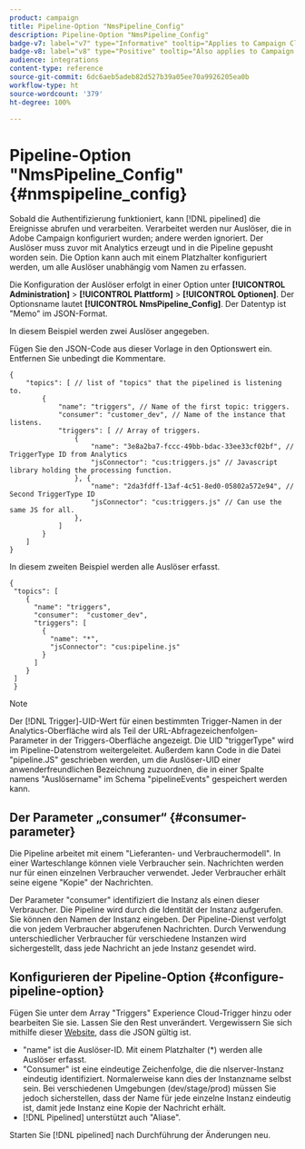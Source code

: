 ```yaml
---
product: campaign
title: Pipeline-Option "NmsPipeline_Config"
description: Pipeline-Option "NmsPipeline_Config"
badge-v7: label="v7" type="Informative" tooltip="Applies to Campaign Classic v7"
badge-v8: label="v8" type="Positive" tooltip="Also applies to Campaign v8"
audience: integrations
content-type: reference
source-git-commit: 6dc6aeb5adeb82d527b39a05ee70a9926205ea0b
workflow-type: ht
source-wordcount: '379'
ht-degree: 100%

---
```



# Pipeline-Option &quot;NmsPipeline_Config&quot; {#nmspipeline_config}



Sobald die Authentifizierung funktioniert, kann [!DNL pipelined] die Ereignisse abrufen und verarbeiten. Verarbeitet werden nur Auslöser, die in Adobe Campaign konfiguriert wurden; andere werden ignoriert. Der Auslöser muss zuvor mit Analytics erzeugt und in die Pipeline gepusht worden sein.
Die Option kann auch mit einem Platzhalter konfiguriert werden, um alle Auslöser unabhängig vom Namen zu erfassen.

Die Konfiguration der Auslöser erfolgt in einer Option unter **[!UICONTROL Administration]** > **[!UICONTROL Plattform]** > **[!UICONTROL Optionen]**. Der Optionsname lautet **[!UICONTROL NmsPipeline_Config]**. Der Datentyp ist &quot;Memo&quot; im JSON-Format.

In diesem Beispiel werden zwei Auslöser angegeben.

Fügen Sie den JSON-Code aus dieser Vorlage in den Optionswert ein. Entfernen Sie unbedingt die Kommentare.

```
{
    "topics": [ // list of "topics" that the pipelined is listening to.
        {
            "name": "triggers", // Name of the first topic: triggers.
            "consumer": "customer_dev", // Name of the instance that listens. 
            "triggers": [ // Array of triggers. 
                {
                    "name": "3e8a2ba7-fccc-49bb-bdac-33ee33cf02bf", // TriggerType ID from Analytics 
                    "jsConnector": "cus:triggers.js" // Javascript library holding the processing function.
                }, {
                    "name": "2da3fdff-13af-4c51-8ed0-05802a572e94", // Second TriggerType ID 
                    "jsConnector": "cus:triggers.js" // Can use the same JS for all.
                },
            ]
        }
    ]
}
```

In diesem zweiten Beispiel werden alle Auslöser erfasst.

```
{
 "topics": [
    {
      "name": "triggers",
      "consumer":  "customer_dev",
      "triggers": [
        {
          "name": "*",
          "jsConnector": "cus:pipeline.js"
        }
      ]
    }
 ]
 }
```

>[!NOTE]
>
>Der [!DNL Trigger]-UID-Wert für einen bestimmten Trigger-Namen in der Analytics-Oberfläche wird als Teil der URL-Abfragezeichenfolgen-Parameter in der Triggers-Oberfläche angezeigt. Die UID &quot;triggerType&quot; wird im Pipeline-Datenstrom weitergeleitet. Außerdem kann Code in die Datei &quot;pipeline.JS&quot; geschrieben werden, um die Auslöser-UID einer anwenderfreundlichen Bezeichnung zuzuordnen, die in einer Spalte namens &quot;Auslösername&quot; im Schema &quot;pipelineEvents&quot; gespeichert werden kann.

## Der Parameter „consumer“  {#consumer-parameter}

Die Pipeline arbeitet mit einem &quot;Lieferanten- und Verbrauchermodell&quot;. In einer Warteschlange können viele Verbraucher sein. Nachrichten werden nur für einen einzelnen Verbraucher verwendet. Jeder Verbraucher erhält seine eigene &quot;Kopie&quot; der Nachrichten.

Der Parameter &quot;consumer&quot; identifiziert die Instanz als einen dieser Verbraucher. Die Pipeline wird durch die Identität der Instanz aufgerufen. Sie können den Namen der Instanz eingeben. Der Pipeline-Dienst verfolgt die von jedem Verbraucher abgerufenen Nachrichten. Durch Verwendung unterschiedlicher Verbraucher für verschiedene Instanzen wird sichergestellt, dass jede Nachricht an jede Instanz gesendet wird.

## Konfigurieren der Pipeline-Option {#configure-pipeline-option}

Fügen Sie unter dem Array &quot;Triggers&quot; Experience Cloud-Trigger hinzu oder bearbeiten Sie sie. Lassen Sie den Rest unverändert.
Vergewissern Sie sich mithilfe dieser [Website](https://jsonlint.com/), dass die JSON gültig ist.

* &quot;name&quot; ist die Auslöser-ID. Mit einem Platzhalter (*) werden alle Auslöser erfasst.
* &quot;Consumer&quot; ist eine eindeutige Zeichenfolge, die die nlserver-Instanz eindeutig identifiziert. Normalerweise kann dies der Instanzname selbst sein. Bei verschiedenen Umgebungen (dev/stage/prod) müssen Sie jedoch sicherstellen, dass der Name für jede einzelne Instanz eindeutig ist, damit jede Instanz eine Kopie der Nachricht erhält.
* [!DNL Pipelined] unterstützt auch &quot;Aliase&quot;.

Starten Sie [!DNL pipelined] nach Durchführung der Änderungen neu.
